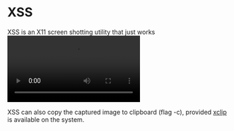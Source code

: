 # XSS
XSS is an X11 screen shotting utility that just works
![](./video.mp4)

XSS can also copy the captured image to clipboard (flag -c), provided [xclip](https://github.com/astrand/xclip) is available on the system.

